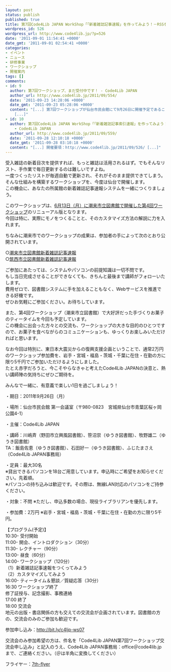 ```yaml
---
layout: post
status: publish
published: true
title: 第7回Code4Lib JAPAN WorkShop「「新着雑誌記事速報」を作ってみよう！－RSSを活用した図書館サービス作成コース」（サービス構築コース））
wordpress_id: 526
wordpress_url: http://www.code4lib.jp/?p=526
date: '2011-09-01 11:54:41 +0000'
date_gmt: '2011-09-01 02:54:41 +0000'
categories:
- イベント
- ニュース
- 研修事業
- ワークショップ
- 開催案内
tags: []
comments:
- id: 9
  author: 第7回ワークショップ、まだ受付中です！ - Code4Lib JAPAN
  author_url: http://www.code4lib.jp/2011/09/554/
  date: '2011-09-23 14:28:06 +0000'
  date_gmt: '2011-09-23 05:28:06 +0000'
  content: "[...] 第7回ワークショップが仙台市民会館にて9月26日に開催予定であること、また、今回の参加費について被災地である岩手、宮城、福島、茨城、千葉の各県の在住・在勤者は5千円で参加できること等をとりあげていただきました。ワークショップの詳細は第7回ワークショップのページをご覧ください。
    [...]"
- id: 10
  author: 第7回Code4Lib JAPAN WorkShop「「新着雑誌記事索引速報」を作ってみよう！－RSSを活用した図書館サービス作成コース」（サービス構築コース））開催報告
    - Code4Lib JAPAN
  author_url: http://www.code4lib.jp/2011/09/559/
  date: '2011-09-28 12:10:18 +0000'
  date_gmt: '2011-09-28 03:10:18 +0000'
  content: "[...] 開催要項：http://www.code4lib.jp/2011/09/526/ [...]"
---
```

<p>受入雑誌の新着目次を提供すれば、もっと雑誌は活用されるはず。でもそんなリスト、手作業で毎日更新するのは難しいですよね。<br />
一度つくったリストが毎週自動で更新され、それがそのまま提供できてしまう。そんな仕組みを構築するワークショップを、今度は仙台で開催します。<br />
この機会に、あなたの所属館の新着雑誌記事速報システムを一緒につくりましょう。</p>
<p>このワークショップは、<a href="http://d.hatena.ne.jp/josei002-10/20110621/1308653589">6月13日（月）に潮来市立図書館で開催した第4回ワークショップ</a>のリニューアル版となります。<!--more--><br />
今回は特に、実際にモノをつくることと、そのカスタマイズ方法の解説に力を入れます。</p>
<p>ちなみに潮来市でのワークショップの成果は、参加者の手によって次のとおり公開されています。</p>
<p>○<a href="https://lib.itako.ed.jp/1/15/150.html">潮来市立図書館新着雑誌記事速報</a><br />
○<a href="http://library.city.chikusei.lg.jp/zassi/zassisokuhou.html">筑西市立図書館新着雑誌記事速報</a></p>
<p>ご参加にあたっては、システムやパソコンの前提知識は一切不問です。<br />
もし当日完成させることができなくても、きちんと最後まで講師がフォローいたします。<br />
費用ゼロで、図書館システムに手を加えることもなく、Webサービスを推進できる好機です。<br />
ぜひお気軽にご参加ください。お待ちしています。</p>
<p>また、第4回ワークショップ（潮来市立図書館）で大好評だった手づくりお菓子のティータイムを今回も予定しています。<br />
この機会に出会った方々との交流も、ワークショップの大きな目的のひとつですので、お菓子を食べながらのコミュニケーションも、ゆっくりお楽しみいただければと思います。</p>
<p>なお今回は特別に、東日本大震災からの復興支援企画ということで、通常2万円のワークショップ参加費を、岩手・宮城・福島・茨城・千葉に在住・在勤の方に限り5千円でご参加いただけるようにしました。<br />
たとえ赤字だろうと、今こそやらなきゃと考えたCode4Lib JAPANの決意と、熱い講師陣の気持ちにぜひご期待を。</p>
<p>みんなで一緒に、有意義で楽しい1日を過ごしましょう！</p>
<p>・期日：2011年9月26日（月）</p>
<p>・場所：仙台市民会館 第一会議室（〒980-0823　宮城県仙台市青葉区桜ヶ岡公園4-1）</p>
<p>・主催：Code4Lib JAPAN</p>
<p>・講師：川嶋斉（野田市立興風図書館）、笹沼崇（ゆうき図書館）、牧野雄二（ゆうき図書館）<br />
TA：飯島佐恵（ゆうき図書館）、石田好一（ゆうき図書館）、ふじたまさえ（Code4Lib JAPAN事務局）</p>
<p>・定員：最大30名<br />
※貸出できるパソコンを18台ご用意しています。申込時にご希望をお知らせください。先着順。<br />
※パソコンの持ち込みは歓迎です。その際は、無線LAN対応のパソコンをご持参ください。</p>
<p>・対象：不問 ※ただし、申込多数の場合、現役ライブラリアンを優先します。</p>
<p>・参加費：2万円 ※岩手・宮城・福島・茨城・千葉に在住・在勤の方に限り5千円。</p>
<p>【プログラム(予定)】<br />
10:30- 受付開始<br />
11:00- 開会、イントロダクション（30分）<br />
11:30- レクチャー（90分）<br />
13:00- 昼食（60分）<br />
14:00- ワークショップ（120分）<br />
（1）新着雑誌記事速報をつくってみよう<br />
（2）カスタマイズしてみよう<br />
16:00- ティータイム＆懇談／質疑応答（30分）<br />
16:30 ワークショップ終了<br />
修了証授与、記念撮影、事務連絡<br />
17:00 終了<br />
18:00 交流会<br />
地元の出版・書店関係の方も交えての交流会が企画されています。図書館の方の、交流会のみのご参加も歓迎です。</p>
<p>参加申し込み：<a href="http://bit.ly/c4ljp-ws07">http://bit.ly/c4ljp-ws07</a></p>
<p>交流会のみ参加希望の方は、件名を「Code4Lib JAPAN第7回ワークショップ交流会申し込み」と記入のうえ、Code4Lib JAPAN事務局：office＠code4lib.jp まで、ご連絡ください。（＠は半角に変換してください）</p>
<p>フライヤー：<a href="http://www.code4lib.jp/wp-content/uploads/2011/09/7th-flyer2.pdf">7th-flyer</a></p>
